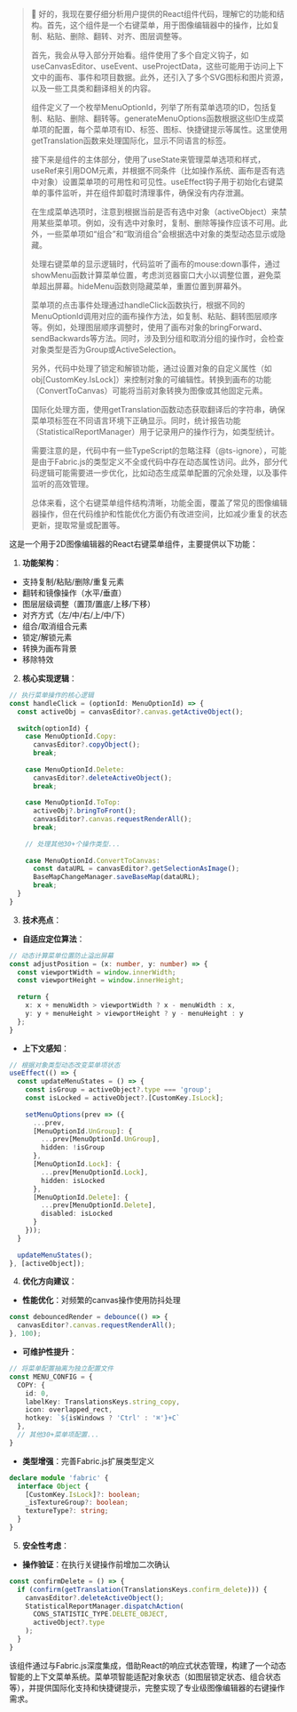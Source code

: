 > 💭 好的，我现在要仔细分析用户提供的React组件代码，理解它的功能和结构。首先，这个组件是一个右键菜单，用于图像编辑器中的操作，比如复制、粘贴、删除、翻转、对齐、图层调整等。
>
> 首先，我会从导入部分开始看。组件使用了多个自定义钩子，如useCanvasEditor、useEvent、useProjectData，这些可能用于访问上下文中的画布、事件和项目数据。此外，还引入了多个SVG图标和图片资源，以及一些工具类和翻译相关的内容。
>
> 组件定义了一个枚举MenuOptionId，列举了所有菜单选项的ID，包括复制、粘贴、删除、翻转等。generateMenuOptions函数根据这些ID生成菜单项的配置，每个菜单项有ID、标签、图标、快捷键提示等属性。这里使用getTranslation函数来处理国际化，显示不同语言的标签。
>
> 接下来是组件的主体部分，使用了useState来管理菜单选项和样式，useRef来引用DOM元素，并根据不同条件（比如操作系统、画布是否有选中对象）设置菜单项的可用性和可见性。useEffect钩子用于初始化右键菜单的事件监听，并在组件卸载时清理事件，确保没有内存泄漏。
>
> 在生成菜单选项时，注意到根据当前是否有选中对象（activeObject）来禁用某些菜单项。例如，没有选中对象时，复制、删除等操作应该不可用。此外，一些菜单项如“组合”和“取消组合”会根据选中对象的类型动态显示或隐藏。
>
> 处理右键菜单的显示逻辑时，代码监听了画布的mouse:down事件，通过showMenu函数计算菜单位置，考虑浏览器窗口大小以调整位置，避免菜单超出屏幕。hideMenu函数则隐藏菜单，重置位置到屏幕外。
>
> 菜单项的点击事件处理通过handleClick函数执行，根据不同的MenuOptionId调用对应的画布操作方法，如复制、粘贴、翻转图层顺序等。例如，处理图层顺序调整时，使用了画布对象的bringForward、sendBackwards等方法。同时，涉及到分组和取消分组的操作时，会检查对象类型是否为Group或ActiveSelection。
>
> 另外，代码中处理了锁定和解锁功能，通过设置对象的自定义属性（如obj[CustomKey.IsLock]）来控制对象的可编辑性。转换到画布的功能（ConvertToCanvas）可能将当前对象转换为图像或其他固定元素。
>
> 国际化处理方面，使用getTranslation函数动态获取翻译后的字符串，确保菜单项标签在不同语言环境下正确显示。同时，统计报告功能（StatisticalReportManager）用于记录用户的操作行为，如类型统计。
>
> 需要注意的是，代码中有一些TypeScript的忽略注释（@ts-ignore），可能是由于Fabric.js的类型定义不全或代码中存在动态属性访问。此外，部分代码逻辑可能需要进一步优化，比如动态生成菜单配置的冗余处理，以及事件监听的高效管理。
>
> 总体来看，这个右键菜单组件结构清晰，功能全面，覆盖了常见的图像编辑器操作，但在代码维护和性能优化方面仍有改进空间，比如减少重复的状态更新，提取常量或配置等。
>
> 



这是一个用于2D图像编辑器的React右键菜单组件，主要提供以下功能：

1. **功能架构**：
- 支持复制/粘贴/删除/重复元素
- 翻转和镜像操作（水平/垂直）
- 图层层级调整（置顶/置底/上移/下移）
- 对齐方式（左/中/右/上/中/下）
- 组合/取消组合元素
- 锁定/解锁元素
- 转换为画布背景
- 移除特效

2. **核心实现逻辑**：
```typescript
// 执行菜单操作的核心逻辑
const handleClick = (optionId: MenuOptionId) => {
  const activeObj = canvasEditor?.canvas.getActiveObject();
  
  switch(optionId) {
    case MenuOptionId.Copy:
      canvasEditor?.copyObject(); 
      break;
      
    case MenuOptionId.Delete:
      canvasEditor?.deleteActiveObject();
      break;
      
    case MenuOptionId.ToTop:
      activeObj?.bringToFront();
      canvasEditor?.canvas.requestRenderAll();
      break;
      
    // 处理其他30+个操作类型...
      
    case MenuOptionId.ConvertToCanvas:
      const dataURL = canvasEditor?.getSelectionAsImage();
      BaseMapChangeManager.saveBaseMap(dataURL);
      break;
  }
}
```

3. **技术亮点**：
- **自适应定位算法**：
```typescript
// 动态计算菜单位置防止溢出屏幕
const adjustPosition = (x: number, y: number) => {
  const viewportWidth = window.innerWidth;
  const viewportHeight = window.innerHeight;
  
  return {
    x: x + menuWidth > viewportWidth ? x - menuWidth : x,
    y: y + menuHeight > viewportHeight ? y - menuHeight : y
  };
}
```

- **上下文感知**：
```typescript
// 根据对象类型动态改变菜单项状态
useEffect(() => {
  const updateMenuStates = () => {
    const isGroup = activeObject?.type === 'group';
    const isLocked = activeObject?.[CustomKey.IsLock];
    
    setMenuOptions(prev => ({
      ...prev,
      [MenuOptionId.UnGroup]: {
        ...prev[MenuOptionId.UnGroup],
        hidden: !isGroup
      },
      [MenuOptionId.Lock]: {
        ...prev[MenuOptionId.Lock],
        hidden: isLocked
      },
      [MenuOptionId.Delete]: {
        ...prev[MenuOptionId.Delete],
        disabled: isLocked
      }
    }));
  }
  
  updateMenuStates();
}, [activeObject]);
```

4. **优化方向建议**：
- **性能优化**：对频繁的canvas操作使用防抖处理
```typescript
const debouncedRender = debounce(() => {
  canvasEditor?.canvas.requestRenderAll(); 
}, 100);
```

- **可维护性提升**：
```typescript
// 将菜单配置抽离为独立配置文件
const MENU_CONFIG = {
  COPY: {
    id: 0,
    labelKey: TranslationsKeys.string_copy,
    icon: overlapped_rect,
    hotkey: `${isWindows ? 'Ctrl' : '⌘'}+C`
  },
  // 其他30+菜单项配置...
}
```

- **类型增强**：完善Fabric.js扩展类型定义
```typescript
declare module 'fabric' {
  interface Object {
    [CustomKey.IsLock]?: boolean;
    _isTextureGroup?: boolean;
    textureType?: string;
  }
}
```

5. **安全性考虑**：
- **操作验证**：在执行关键操作前增加二次确认
```typescript
const confirmDelete = () => {
  if (confirm(getTranslation(TranslationsKeys.confirm_delete))) {
    canvasEditor?.deleteActiveObject();
    StatisticalReportManager.dispatchAction(
      CONS_STATISTIC_TYPE.DELETE_OBJECT,
      activeObject?.type
    );
  }
}
```

该组件通过与Fabric.js深度集成，借助React的响应式状态管理，构建了一个动态智能的上下文菜单系统。菜单项智能适配对象状态（如图层锁定状态、组合状态等），并提供国际化支持和快捷键提示，完整实现了专业级图像编辑器的右键操作需求。

